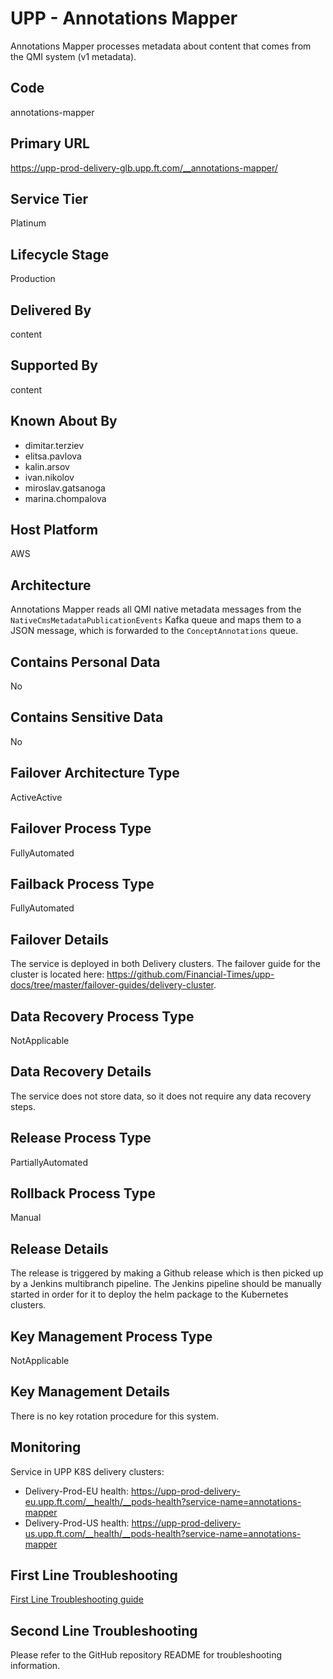 # UPP - Annotations Mapper

Annotations Mapper processes metadata about content that comes from the QMI system (v1 metadata).

## Code

annotations-mapper

## Primary URL

https://upp-prod-delivery-glb.upp.ft.com/__annotations-mapper/

## Service Tier

Platinum

## Lifecycle Stage

Production

## Delivered By

content

## Supported By

content

## Known About By

- dimitar.terziev
- elitsa.pavlova
- kalin.arsov
- ivan.nikolov
- miroslav.gatsanoga
- marina.chompalova

## Host Platform

AWS

## Architecture

Annotations Mapper reads all QMI native metadata messages from the `NativeCmsMetadataPublicationEvents` Kafka queue and maps them to a JSON message, which is forwarded to the `ConceptAnnotations` queue.

## Contains Personal Data

No

## Contains Sensitive Data

No

## Failover Architecture Type

ActiveActive

## Failover Process Type

FullyAutomated

## Failback Process Type

FullyAutomated

## Failover Details

The service is deployed in both Delivery clusters. The failover guide for the cluster is located here: https://github.com/Financial-Times/upp-docs/tree/master/failover-guides/delivery-cluster.

## Data Recovery Process Type

NotApplicable

## Data Recovery Details

The service does not store data, so it does not require any data recovery steps.

## Release Process Type

PartiallyAutomated

## Rollback Process Type

Manual

## Release Details

The release is triggered by making a Github release which is then picked up by a Jenkins multibranch pipeline. The Jenkins pipeline should be manually started in order for it to deploy the helm package to the Kubernetes clusters.

## Key Management Process Type

NotApplicable

## Key Management Details

There is no key rotation procedure for this system.

## Monitoring

Service in UPP K8S delivery clusters:

* Delivery-Prod-EU health: https://upp-prod-delivery-eu.upp.ft.com/__health/__pods-health?service-name=annotations-mapper
* Delivery-Prod-US health: https://upp-prod-delivery-us.upp.ft.com/__health/__pods-health?service-name=annotations-mapper

## First Line Troubleshooting

[First Line Troubleshooting guide](https://github.com/Financial-Times/upp-docs/tree/master/guides/ops/first-line-troubleshooting)

## Second Line Troubleshooting

Please refer to the GitHub repository README for troubleshooting information.